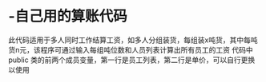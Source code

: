 # -自己用的算账代码

此代码适用于多人同时工作结算工资，如多人分组装货，每组装x吨货，其中每吨货n元，该程序可通过输入每组吨位数和人员列表计算出所有员工的工资
代码中public 类的前两个成员变量，第一行是员工列表，第二行是单价，可以自行更换以使用
